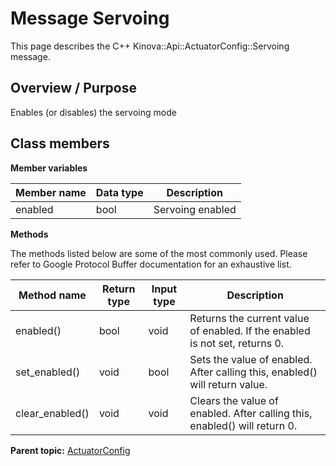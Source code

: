 # Message Servoing

This page describes the C++ Kinova::Api::ActuatorConfig::Servoing message.

## Overview / Purpose

Enables \(or disables\) the servoing mode

## Class members

 **Member variables** 

|Member name|Data type|Description|
|-----------|---------|-----------|
|enabled|bool|Servoing enabled|

 **Methods** 

The methods listed below are some of the most commonly used. Please refer to Google Protocol Buffer documentation for an exhaustive list.

|Method name|Return type|Input type|Description|
|-----------|-----------|----------|-----------|
|enabled\(\)|bool|void|Returns the current value of enabled. If the enabled is not set, returns 0.|
|set\_enabled\(\)|void|bool|Sets the value of enabled. After calling this, enabled\(\) will return value.|
|clear\_enabled\(\)|void|void|Clears the value of enabled. After calling this, enabled\(\) will return 0.|

**Parent topic:** [ActuatorConfig](../references/summary_ActuatorConfig.md)

